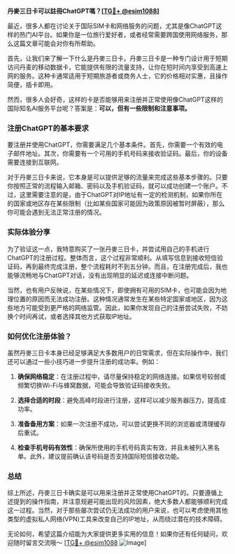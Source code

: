 **丹麥三日卡可以註冊ChatGPT嗎？[[TG💪+ @esim1088](https://t.me/s/esim1088)]**

最近，很多人都在讨论关于国际SIM卡和网络服务的问题，尤其是像ChatGPT这样的热门AI平台。如果你是一位旅行爱好者，或者经常需要跨国使用网络服务，那么这篇文章可能会对你有所帮助。

首先，让我们来了解一下什么是丹麥三日卡。丹麥三日卡是一种专门设计用于短期访问丹麦的移动数据卡，它能提供有限的流量支持，让你在短时间内享受到高速上网的服务。这种卡通常适用于短期旅游者或商务人士，它的价格相对实惠，且操作简便，插卡即用。

然而，很多人会好奇，这样的卡是否能够用来注册并正常使用像ChatGPT这样的国际知名AI服务平台呢？答案是：**可以，但有一些限制和注意事项。**

### 注册ChatGPT的基本要求

要注册并使用ChatGPT，你需要满足几个基本条件。首先，你需要一个有效的电子邮件地址。其次，你需要有一个可用的手机号码来接收验证码。最后，你的设备需要连接到互联网。

对于丹麥三日卡来说，它本身是可以提供足够的流量来完成这些基本步骤的。只要你按照正常的流程输入邮箱、密码以及手机验证码，就可以成功创建一个账户。不过，这里需要注意的是，由于ChatGPT对IP地址有一定的检测机制，如果你所在的国家或地区存在某些限制（比如某些国家可能因为政策原因被暂时屏蔽），那么你可能会遇到无法正常注册的情况。

### 实际体验分享

为了验证这一点，我特意购买了一张丹麥三日卡，并尝试用自己的手机进行ChatGPT的注册过程。整体而言，这个过程非常顺利。从填写信息到接收短信验证码，再到最终完成注册，整个流程耗时不到五分钟。而且，在注册完成后，我也能够流畅地与ChatGPT对话，没有出现明显的延迟或连接中断问题。

当然，也有用户反映说，在某些情况下，即使拥有可用的SIM卡，也可能会因为地理位置的原因而无法成功注册。这种情况通常发生在某些特定国家或地区，因为这些地方可能受到更严格的网络监管。因此，如果你发现自己的注册尝试失败，不妨换个时间再试，或者选择其他方式获取IP地址。

### 如何优化注册体验？

虽然丹麥三日卡本身已经足够满足大多数用户的日常需求，但在实际操作中，我们还可以通过一些小技巧进一步提升注册的成功率。例如：

1. **确保网络稳定**：在注册过程中，请尽量保持稳定的网络连接。如果信号较弱或频繁切换Wi-Fi与蜂窝数据，可能会导致验证码接收失败。
   
2. **选择合适的时段**：避免高峰时段进行注册，这样可以减少服务器压力，提高成功率。

3. **准备备用方案**：如果一次注册不成功，可以尝试更换不同的浏览器或清理缓存后重试。

4. **检查手机号码有效性**：确保所使用的手机号码真实有效，并且未被列入黑名单。此外，建议提前确认该号码是否支持国际短信接收功能。

### 总结

综上所述，丹麥三日卡确实是可以用来注册并正常使用ChatGPT的。只要遵循上述提到的操作指南，并注意规避可能出现的风险因素，绝大多数人都能够顺利完成这一过程。当然，对于那些屡次尝试仍无法成功的用户来说，也可以考虑使用其他类型的虚拟私人网络(VPN)工具来改变自己的IP地址，从而绕过潜在的技术障碍。

无论如何，希望这篇介绍能为大家提供更多实用的信息！如果你还有任何疑问，欢迎随时留言交流哦～ [[TG💪+ @esim1088](https://t.me/s/esim1088) ![Image](https://i.postimg.cc/4NQfJmqS/Snipaste-2025-05-13-00-14-12.png)]